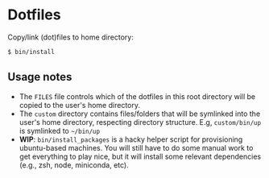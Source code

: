 # Dotfiles

Copy/link (dot)files to home directory:

```bash
$ bin/install
```


## Usage notes

* The `FILES` file controls which of the dotfiles in this root directory will be copied to the user's
home directory.
* The `custom` directory contains files/folders that will be symlinked into the user's home directory,
respecting directory structure. E.g, `custom/bin/up` is symlinked to `~/bin/up`
* **WIP**: `bin/install_packages` is a hacky helper script for provisioning ubuntu-based machines. You will still
have to do some manual work to get everything to play nice, but it will install some relevant dependencies
(e.g., zsh, node, miniconda, etc).
